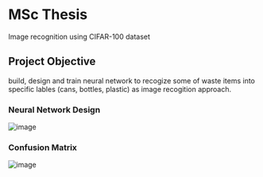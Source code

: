 # MSc Thesis
Image recognition using CIFAR-100 dataset

## Project Objective
build, design and train neural network to recogize some of waste items into specific lables (cans, bottles, plastic) as image recogition approach.

### Neural Network Design
![image](https://user-images.githubusercontent.com/13302708/60401131-58877380-9b7d-11e9-9362-268db7eaaf7a.png)

### Confusion Matrix 
![image](https://user-images.githubusercontent.com/13302708/60401112-0e05f700-9b7d-11e9-91fb-8d33a3ee2744.png)
